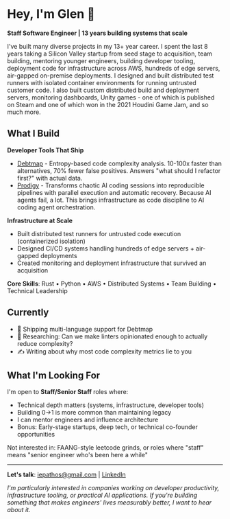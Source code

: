 # Hey, I'm Glen 👋

**Staff Software Engineer | 13 years building systems that scale**

I've built many diverse projects in my 13+ year career. I spent the last 8 years taking a Silicon Valley startup from seed stage to acquisition, team building, mentoring younger engineers, building developer tooling, deployment code for infrastructure across AWS, hundreds of edge servers, air-gapped on-premise deployments.  I designed and built distributed test runners with isolated container environments for running untrusted customer code. I also built custom distributed build and deployment servers, monitoring dashboards, Unity games - one of which is published on Steam and one of which won in the 2021 Houdini Game Jam, and so much more.

## What I Build

**Developer Tools That Ship**
- [Debtmap](https://github.com/iepathos/debtmap) - Entropy-based code complexity analysis. 10-100x faster than alternatives, 70% fewer false positives. Answers "what should I refactor first?" with actual data.
- [Prodigy](https://github.com/iepathos/prodigy) - Transforms chaotic AI coding sessions into reproducible pipelines with parallel execution and automatic recovery. Because AI agents fail, a lot.  This brings infrastructure as code discipline to AI coding agent orchestration.

**Infrastructure at Scale**
- Built distributed test runners for untrusted code execution (containerized isolation)
- Designed CI/CD systems handling hundreds of edge servers + air-gapped deployments
- Created monitoring and deployment infrastructure that survived an acquisition

**Core Skills**: Rust • Python • AWS • Distributed Systems • Team Building • Technical Leadership

## Currently

- 🚀 Shipping multi-language support for Debtmap
- 🔬 Researching: Can we make linters opinionated enough to actually reduce complexity?
- ✍️ Writing about why most code complexity metrics lie to you

## What I'm Looking For

I'm open to **Staff/Senior Staff** roles where:
- Technical depth matters (systems, infrastructure, developer tools)
- Building 0→1 is more common than maintaining legacy
- I can mentor engineers and influence architecture
- Bonus: Early-stage startups, deep tech, or technical co-founder opportunities

Not interested in: FAANG-style leetcode grinds, or roles where "staff" means "senior engineer who's been here a while"

---

**Let's talk**: iepathos@gmail.com | [LinkedIn](https://www.linkedin.com/in/glenbbaker/)

*I'm particularly interested in companies working on developer productivity,
infrastructure tooling, or practical AI applications. If you're building
something that makes engineers' lives measurably better, I want to hear about it.*
